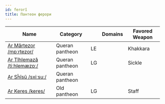 ```yaml
---
id: ferorî
title: Пантеон ферори
---
```


| Name                                   | Category        |     | Domains | Favored Weapon |
| -------------------------------------- | --------------- | --- | ------- | -------------- |
| [Ar Mârtezor /mɒːrtezor/](#marzuer)    | Queran pantheon | LE  |         | Khakkara       |
| [Ar Tîhlemazâ /tiːhlemæzɒː/](#marzuer) | Queran pantheon | LG  |         | Sickle         |
| [Ar Sĥîsû /sxiːsuː/](#marzuer)         | Queran pantheon |     |         |                |
| [Ar Keres /keres/](#marzuer)           | Old pantheon    | LG  |         | Staff          |